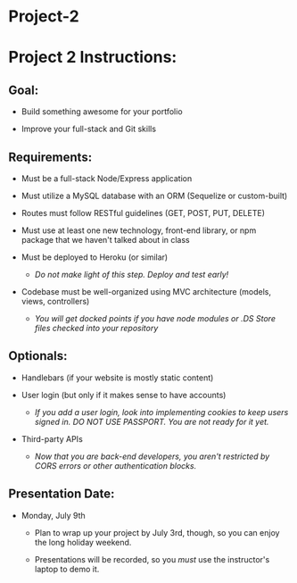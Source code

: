 # Project-2

# Project 2 Instructions:

## Goal:
  
  * Build something awesome for your portfolio

  * Improve your full-stack and Git skills

## Requirements:

  * Must be a full-stack Node/Express application

  * Must utilize a MySQL database with an ORM (Sequelize or custom-built)

  * Routes must follow RESTful guidelines (GET, POST, PUT, DELETE)

  * Must use at least one new technology, front-end library, or npm package that we haven't talked about in class

  * Must be deployed to Heroku (or similar)

    * _Do not make light of this step. Deploy and test early!_

  * Codebase must be well-organized using MVC architecture (models, views, controllers)
  
    * _You will get docked points if you have node modules or .DS Store files checked into your repository_

## Optionals:

  * Handlebars (if your website is mostly static content)

  * User login (but only if it makes sense to have accounts)

    * _If you add a user login, look into implementing cookies to keep users signed in. DO NOT USE PASSPORT. You are not ready for it yet._

  * Third-party APIs

    * _Now that you are back-end developers, you aren't restricted by CORS errors or other authentication blocks._

## Presentation Date:

  * Monday, July 9th

    * Plan to wrap up your project by July 3rd, though, so you can enjoy the long holiday weekend.

    * Presentations will be recorded, so you _must_ use the instructor's laptop to demo it.
